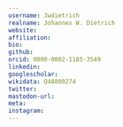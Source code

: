```yaml
---
username: Jwdietrich
realname: Johannes W. Dietrich
website: 
affiliation: 
bio: 
github: 
orcid: 0000-0002-1185-3549
linkedin: 
googlescholar: 
wikidata: Q48800274
twitter: 
mastodon-url: 
meta:
instagram:
---
```

